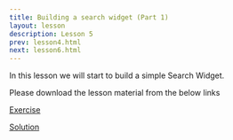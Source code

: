 ```yaml
---
title: Building a search widget (Part 1)
layout: lesson
description: Lesson 5
prev: lesson4.html
next: lesson6.html
---
```


In this lesson we will start to build a simple Search Widget.

Please download the lesson material from the below links

[Exercise](https://github.com/ClaudioCorridore/expedia-javascript-for-beginners/raw/master/exercises/sw1/sw1.zip)

[Solution](https://github.com/ClaudioCorridore/expedia-javascript-for-beginners/raw/master/exercises/sw1/sw1-solution.zip)
